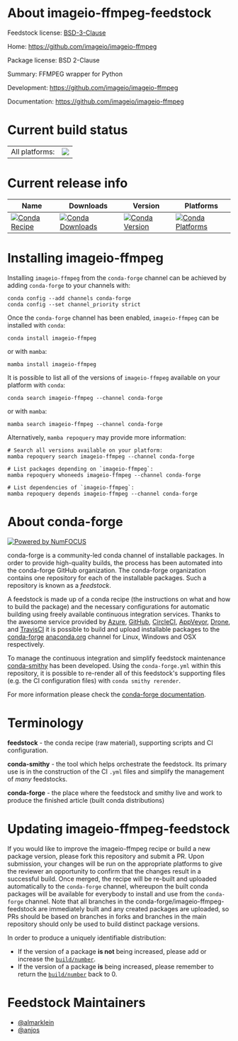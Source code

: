 About imageio-ffmpeg-feedstock
==============================

Feedstock license: [BSD-3-Clause](https://github.com/conda-forge/imageio-ffmpeg-feedstock/blob/main/LICENSE.txt)

Home: https://github.com/imageio/imageio-ffmpeg

Package license: BSD 2-Clause

Summary: FFMPEG wrapper for Python

Development: https://github.com/imageio/imageio-ffmpeg

Documentation: https://github.com/imageio/imageio-ffmpeg

Current build status
====================


<table><tr><td>All platforms:</td>
    <td>
      <a href="https://dev.azure.com/conda-forge/feedstock-builds/_build/latest?definitionId=6160&branchName=main">
        <img src="https://dev.azure.com/conda-forge/feedstock-builds/_apis/build/status/imageio-ffmpeg-feedstock?branchName=main">
      </a>
    </td>
  </tr>
</table>

Current release info
====================

| Name | Downloads | Version | Platforms |
| --- | --- | --- | --- |
| [![Conda Recipe](https://img.shields.io/badge/recipe-imageio--ffmpeg-green.svg)](https://anaconda.org/conda-forge/imageio-ffmpeg) | [![Conda Downloads](https://img.shields.io/conda/dn/conda-forge/imageio-ffmpeg.svg)](https://anaconda.org/conda-forge/imageio-ffmpeg) | [![Conda Version](https://img.shields.io/conda/vn/conda-forge/imageio-ffmpeg.svg)](https://anaconda.org/conda-forge/imageio-ffmpeg) | [![Conda Platforms](https://img.shields.io/conda/pn/conda-forge/imageio-ffmpeg.svg)](https://anaconda.org/conda-forge/imageio-ffmpeg) |

Installing imageio-ffmpeg
=========================

Installing `imageio-ffmpeg` from the `conda-forge` channel can be achieved by adding `conda-forge` to your channels with:

```
conda config --add channels conda-forge
conda config --set channel_priority strict
```

Once the `conda-forge` channel has been enabled, `imageio-ffmpeg` can be installed with `conda`:

```
conda install imageio-ffmpeg
```

or with `mamba`:

```
mamba install imageio-ffmpeg
```

It is possible to list all of the versions of `imageio-ffmpeg` available on your platform with `conda`:

```
conda search imageio-ffmpeg --channel conda-forge
```

or with `mamba`:

```
mamba search imageio-ffmpeg --channel conda-forge
```

Alternatively, `mamba repoquery` may provide more information:

```
# Search all versions available on your platform:
mamba repoquery search imageio-ffmpeg --channel conda-forge

# List packages depending on `imageio-ffmpeg`:
mamba repoquery whoneeds imageio-ffmpeg --channel conda-forge

# List dependencies of `imageio-ffmpeg`:
mamba repoquery depends imageio-ffmpeg --channel conda-forge
```


About conda-forge
=================

[![Powered by
NumFOCUS](https://img.shields.io/badge/powered%20by-NumFOCUS-orange.svg?style=flat&colorA=E1523D&colorB=007D8A)](https://numfocus.org)

conda-forge is a community-led conda channel of installable packages.
In order to provide high-quality builds, the process has been automated into the
conda-forge GitHub organization. The conda-forge organization contains one repository
for each of the installable packages. Such a repository is known as a *feedstock*.

A feedstock is made up of a conda recipe (the instructions on what and how to build
the package) and the necessary configurations for automatic building using freely
available continuous integration services. Thanks to the awesome service provided by
[Azure](https://azure.microsoft.com/en-us/services/devops/), [GitHub](https://github.com/),
[CircleCI](https://circleci.com/), [AppVeyor](https://www.appveyor.com/),
[Drone](https://cloud.drone.io/welcome), and [TravisCI](https://travis-ci.com/)
it is possible to build and upload installable packages to the
[conda-forge](https://anaconda.org/conda-forge) [anaconda.org](https://anaconda.org/)
channel for Linux, Windows and OSX respectively.

To manage the continuous integration and simplify feedstock maintenance
[conda-smithy](https://github.com/conda-forge/conda-smithy) has been developed.
Using the ``conda-forge.yml`` within this repository, it is possible to re-render all of
this feedstock's supporting files (e.g. the CI configuration files) with ``conda smithy rerender``.

For more information please check the [conda-forge documentation](https://conda-forge.org/docs/).

Terminology
===========

**feedstock** - the conda recipe (raw material), supporting scripts and CI configuration.

**conda-smithy** - the tool which helps orchestrate the feedstock.
                   Its primary use is in the construction of the CI ``.yml`` files
                   and simplify the management of *many* feedstocks.

**conda-forge** - the place where the feedstock and smithy live and work to
                  produce the finished article (built conda distributions)


Updating imageio-ffmpeg-feedstock
=================================

If you would like to improve the imageio-ffmpeg recipe or build a new
package version, please fork this repository and submit a PR. Upon submission,
your changes will be run on the appropriate platforms to give the reviewer an
opportunity to confirm that the changes result in a successful build. Once
merged, the recipe will be re-built and uploaded automatically to the
`conda-forge` channel, whereupon the built conda packages will be available for
everybody to install and use from the `conda-forge` channel.
Note that all branches in the conda-forge/imageio-ffmpeg-feedstock are
immediately built and any created packages are uploaded, so PRs should be based
on branches in forks and branches in the main repository should only be used to
build distinct package versions.

In order to produce a uniquely identifiable distribution:
 * If the version of a package **is not** being increased, please add or increase
   the [``build/number``](https://docs.conda.io/projects/conda-build/en/latest/resources/define-metadata.html#build-number-and-string).
 * If the version of a package **is** being increased, please remember to return
   the [``build/number``](https://docs.conda.io/projects/conda-build/en/latest/resources/define-metadata.html#build-number-and-string)
   back to 0.

Feedstock Maintainers
=====================

* [@almarklein](https://github.com/almarklein/)
* [@anjos](https://github.com/anjos/)

